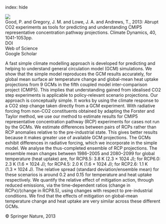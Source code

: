 index: hide

<div class="Citation">
    <div class="Citation-thumb CitationThumb-linked"  data-href="https://doi.org/10.1007/s00382-012-1410-4">
      <img src="https://static.claimspace.cloud/climate-study-static/refs/thumbs/12/Good_et_al_2013-thumb.png" />
    </div>

  <div class="Citation-body">
    <div class="Citation-text">Good, P. and Gregory, J. M. and Lowe, J. A. and Andrews, T., 2013: Abrupt CO2 experiments as tools for predicting and understanding CMIP5 representative concentration pathway projections. <span class="Article-journal">Climate Dynamics, </span><span class="Article-volume">40, </span>1041-1053pp.</div>
    <div class="Citation-links">
      <div class="CitationLink" data-href="https://doi.org/10.1007/s00382-012-1410-4">
        <div class="CitationLink-icon CitationLink-Doi"></div>
        <div class="CitationLink-text">DOI</div>
      </div>
      <div class="CitationLink" data-href="http://cel.webofknowledge.com/InboundService.do?customersID=atyponcel&smartRedirect=yes&mode=FullRecord&IsProductCode=Yes&product=CEL&Init=Yes&Func=Frame&action=retrieve&SrcApp=literatum&SrcAuth=atyponcel&SID=7CNc3cIRaBKjGbSujFM&UT=WOS:000314292200030">
        <div class="CitationLink-icon CitationLink-Isi"></div>
        <div class="CitationLink-text">Web of Science</div>
      </div>
      <div class="CitationLink" data-href="https://scholar.google.com/scholar?q=10.1007/s00382-012-1410-4">
        <div class="CitationLink-icon CitationLink-Scholar"></div>
        <div class="CitationLink-text">Google Scholar</div>
      </div>
    </div>
  </div>
</div>

A fast simple climate modelling approach is developed for predicting and helping to understand general circulation model (GCM) simulations. We show that the simple model reproduces the GCM results accurately, for global mean surface air temperature change and global-mean heat uptake projections from 9 GCMs in the fifth coupled model inter-comparison project (CMIP5). This implies that understanding gained from idealised CO2 step experiments is applicable to policy-relevant scenario projections. Our approach is conceptually simple. It works by using the climate response to a CO2 step change taken directly from a GCM experiment. With radiative forcing from non-CO2 constituents obtained by adapting the Forster and Taylor method, we use our method to estimate results for CMIP5 representative concentration pathway (RCP) experiments for cases not run by the GCMs. We estimate differences between pairs of RCPs rather than RCP anomalies relative to the pre-industrial state. This gives better results because it makes greater use of available GCM projections. The GCMs exhibit differences in radiative forcing, which we incorporate in the simple model. We analyse the thus-completed ensemble of RCP projections. The ensemble mean changes between 1986–2005 and 2080–2099 for global temperature (heat uptake) are, for RCP8.5: 3.8 K (2.3 × 1024 J); for RCP6.0: 2.3 K (1.6 × 1024 J); for RCP4.5: 2.0 K (1.6 × 1024 J); for RCP2.6: 1.1 K (1.3 × 1024 J). The relative spread (standard deviation/ensemble mean) for these scenarios is around 0.2 and 0.15 for temperature and heat uptake respectively. We quantify the relative effect of mitigation action, through reduced emissions, via the time-dependent ratios (change in RCPx)/(change in RCP8.5), using changes with respect to pre-industrial conditions. We find that the effects of mitigation on global-mean temperature change and heat uptake are very similar across these different GCMs.

<div class="Citation-copy">
&copy; Springer Nature, 2013
</div>